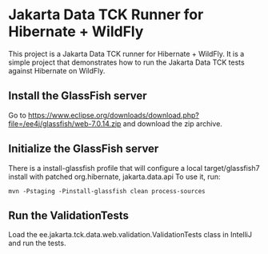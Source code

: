 # Jakarta Data TCK Runner for Hibernate + WildFly

This project is a Jakarta Data TCK runner for Hibernate + WildFly. It is a simple project that demonstrates how to run
the Jakarta Data TCK tests against Hibernate on WildFly.

## Install the GlassFish server
Go to https://www.eclipse.org/downloads/download.php?file=/ee4j/glassfish/web-7.0.14.zip
and download the zip archive.

## Initialize the GlassFish server
There is a install-glassfish profile that will configure a local target/glassfish7 install with patched org.hibernate, jakarta.data.api  To use it, run:

```shell
mvn -Pstaging -Pinstall-glassfish clean process-sources
```

## Run the ValidationTests
Load the ee.jakarta.tck.data.web.validation.ValidationTests class in IntelliJ and run the tests.
